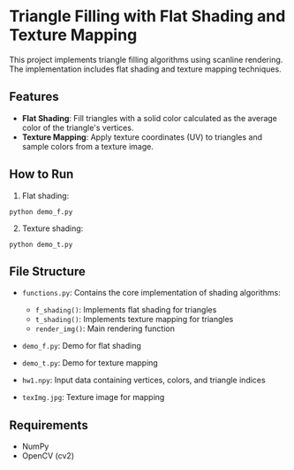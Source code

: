 # Triangle Filling with Flat Shading and Texture Mapping

This project implements triangle filling algorithms using scanline rendering. The implementation includes flat shading and texture mapping techniques.

## Features

- **Flat Shading**: Fill triangles with a solid color calculated as the average color of the triangle's vertices.
- **Texture Mapping**: Apply texture coordinates (UV) to triangles and sample colors from a texture image.


## How to Run

1. Flat shading:
```
python demo_f.py
```

2. Texture shading:
```
python demo_t.py
```

## File Structure

- `functions.py`: Contains the core implementation of shading algorithms:
  - `f_shading()`: Implements flat shading for triangles
  - `t_shading()`: Implements texture mapping for triangles
  - `render_img()`: Main rendering function
  
- `demo_f.py`: Demo for flat shading
- `demo_t.py`: Demo for texture mapping
- `hw1.npy`: Input data containing vertices, colors, and triangle indices
- `texImg.jpg`: Texture image for mapping

## Requirements

- NumPy
- OpenCV (cv2)